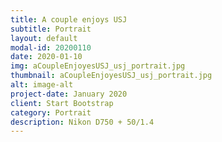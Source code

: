 ```yaml
---
title: A couple enjoys USJ
subtitle: Portrait
layout: default
modal-id: 20200110
date: 2020-01-10
img: aCoupleEnjoyesUSJ_usj_portrait.jpg
thumbnail: aCoupleEnjoyesUSJ_usj_portrait.jpg
alt: image-alt
project-date: January 2020
client: Start Bootstrap
category: Portrait
description: Nikon D750 + 50/1.4
---
```

